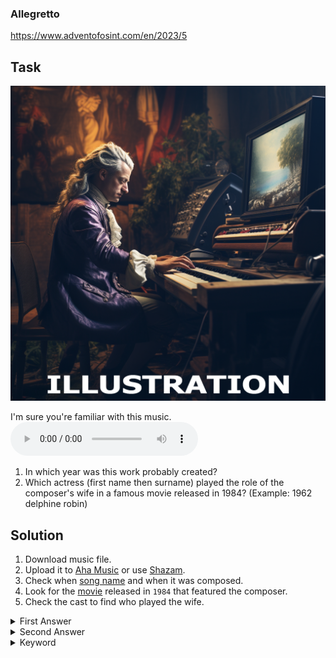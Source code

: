 ### Allegretto

https://www.adventofosint.com/en/2023/5

## Task

![Message](assets/photo5.png)

I'm sure you're familiar with this music.  
![music clip](https://github.com/ksenecki/cyber-panda/blob/main/writeups/advent-of-osint-2023/day-5/assets/music5.mp3)  
1. In which year was this work probably created?
2. Which actress (first name then surname) played the role of the composer's wife in a famous movie released in 1984?
(Example: 1962 delphine robin)

## Solution

1. Download music file.  
2. Upload it to [Aha Music](https://www.aha-music.com/identify-songs-music-recognition-online) or use [Shazam](https://www.shazam.com/).  
3. Check when [song name](https://www.youtube.com/watch?v=aeEmGvm7kDk) and when it was composed.    
4. Look for the [movie](https://en.wikipedia.org/wiki/Amadeus_(film)) released in `1984` that featured the composer.  
5. Check the cast to find who played the wife.  

<details><summary>First Answer</summary>1783</details>

<details><summary>Second Answer</summary>Elizabeth Berridge</details>

<details><summary>Keyword</summary>Igloo en dentelle</details>
